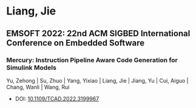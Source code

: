 # Liang, Jie

## EMSOFT 2022: 22nd ACM SIGBED International Conference on Embedded Software

### Mercury: Instruction Pipeline Aware Code Generation for Simulink Models
Yu, Zehong | Su, Zhuo | Yang, Yixiao | Liang, Jie | Jiang, Yu | Cui, Aiguo | Chang, Wanli | Wang, Rui
* DOI: [10.1109/TCAD.2022.3199967](https://doi.org/10.1109/TCAD.2022.3199967)

